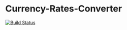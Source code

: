 # Currency-Rates-Converter
[![Build Status](https://travis-ci.com/grigoryfedorov/Currency-Rates-Converter.svg?branch=master)](https://travis-ci.com/grigoryfedorov/Currency-Rates-Converter)
